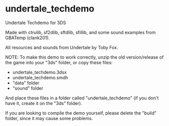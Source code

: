 # undertale_techdemo
Undertale Techdemo for 3DS

Made with ctrulib, sf2dlib, sftdlib, sfillib, and some sound examples from GBATemp (clank201).

All resources and sounds from Undertale by Toby Fox.

NOTE: To make this demo to work correctly, unzip the old version/release of the game into your "3ds" folder, or copy these files:

- undertale_techdemo.3dsx
- undertale_techdemo.smdh
- "data" folder
- "sound" folder

And place these files in a folder called "undertale_techdemo" (if you don't have it, create it on the "3ds" folder).

If you are looking to compile the demo yourself, please delete the "build" folder, since it may cause some problems.
